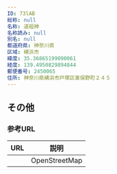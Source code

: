 ```yaml
---
ID: 73lAB
総称: null
名称: 道祖神
名称読み: null
別名: null
都道府県: 神奈川県
区域: 横浜市
緯度: 35.36865199090061
経度: 139.4950829894844
郵便番号: 2450065
住所: 神奈川県横浜市戸塚区東俣野町２４５
---
```


## その他

### 参考URL

| URL | 説明          |
| --- | ------------- |
|     | OpenStreetMap |
